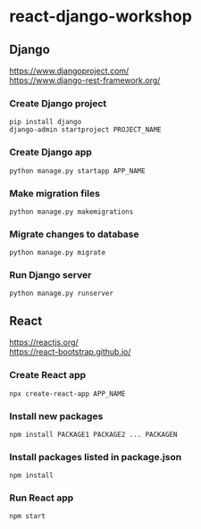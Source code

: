 # react-django-workshop

## Django
https://www.djangoproject.com/  
https://www.django-rest-framework.org/  

### Create Django project
`pip install django`  
`django-admin startproject PROJECT_NAME`

### Create Django app
`python manage.py startapp APP_NAME`

### Make migration files
`python manage.py makemigrations`

### Migrate changes to database
`python manage.py migrate`

### Run Django server
`python manage.py runserver`

## React
https://reactjs.org/  
https://react-bootstrap.github.io/  

### Create React app
`npx create-react-app APP_NAME`

### Install new packages
`npm install PACKAGE1 PACKAGE2 ... PACKAGEN`

### Install packages listed in package.json
`npm install`

### Run React app
`npm start`
